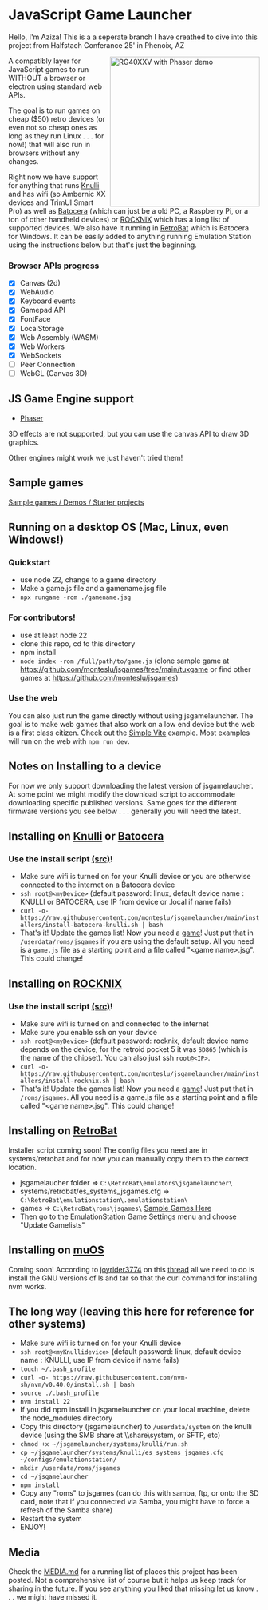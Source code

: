 # JavaScript Game Launcher
Hello, I'm Aziza! This is a a seperate branch I have creathed to dive into this project from Halfstach Conferance 25' in Phenoix, AZ

<img src="./media/device-examples.jpg" height="300" align="right" alt="RG40XXV with Phaser demo">

A compatibly layer for JavaScript games to run WITHOUT a browser or electron using standard web APIs.

The goal is to run games on cheap ($50) retro devices (or even not so cheap ones as long as they run Linux . . . for now!) that will also run in browsers without any changes.

Right now we have support for anything that runs [Knulli](https://knulli.org/) and has wifi (so Ambernic XX devices and TrimUI Smart Pro) as well as [Batocera](https://batocera.org/) (which can just be a old PC, a Raspberry Pi, or a ton of other handheld devices) or [ROCKNIX](https://rocknix.org/) which has a long list of supported devices. We also have it running in [RetroBat](https://www.retrobat.org/) which is Batocera for Windows. It can be easily added to anything running Emulation Station using the instructions below but that's just the beginning.

### Browser APIs progress

- [x] Canvas (2d)
- [x] WebAudio
- [x] Keyboard events
- [x] Gamepad API
- [x] FontFace 
- [x] LocalStorage
- [x] Web Assembly (WASM)
- [x] Web Workers
- [x] WebSockets
- [ ] Peer Connection
- [ ] WebGL (Canvas 3D)

## JS Game Engine support

- [Phaser](https://phaser.io/)

3D effects are not supported, but you can use the canvas API to draw 3D graphics.

Other engines might work we just haven't tried them!

## Sample games

[Sample games / Demos / Starter projects](https://github.com/monteslu/jsgames)

## Running on a desktop OS (Mac, Linux, even Windows!)

### Quickstart
 - use node 22, change to a game directory
 - Make a game.js file and a gamename.jsg file
 - `npx rungame -rom ./gamename.jsg`

### For contributors!
- use at least node 22
- clone this repo, cd to this directory
- npm install
- `node index -rom /full/path/to/game.js` (clone sample game at https://github.com/monteslu/jsgames/tree/main/tuxgame or find other games at https://github.com/monteslu/jsgames)

### Use the web
You can also just run the game directly without using jsgamelauncher. The goal is to make web games that also work on a low end device but the web is a first class citizen. Check out the [Simple Vite](https://github.com/monteslu/jsgames/tree/main/simple-vite) example. Most examples will run on the web with `npm run dev`.

## Notes on Installing to a device

For now we only support downloading the latest version of jsgamelaucher. At some point we might modify the download script to accommodate downloading specific published versions. Same goes for the different firmware versions you see below . . . generally you will need the latest.

## Installing on [Knulli](https://knulli.org/) or [Batocera](https://batocera.org/)

### Use the install script [(src)](https://github.com/monteslu/jsgamelauncher/blob/main/installers/install-batocera-knulli.sh)!

- Make sure wifi is turned on for your Knulli device or you are otherwise connected to the internet on a Batocera device
- `ssh root@<myDevice>` (default password: linux, default device name : KNULLI or BATOCERA, use IP from device or <myDevice>.local if name fails)
- `curl -o- https://raw.githubusercontent.com/monteslu/jsgamelauncher/main/installers/install-batocera-knulli.sh | bash`
- That's it! Update the games list! Now you need a [game](https://github.com/monteslu/jsgames)! Just put that in `/userdata/roms/jsgames` if you are using the default setup. All you need is a `game.js` file as a starting point and a file called "&lt;game name&gt;.jsg". This could change!

## Installing on [ROCKNIX](https://rocknix.org/)

### Use the install script [(src)](https://github.com/monteslu/jsgamelauncher/blob/main/installers/install-rocknix.sh)!

- Make sure wifi is turned on and connected to the internet
- Make sure you enable ssh on your device
- `ssh root@<myDevice>` (default password: rocknix, default device name depends on the device, for the retroid pocket 5 it was `SD865` (which is the name of the chipset). You can also just ssh `root@<IP>`.
- `curl -o- https://raw.githubusercontent.com/monteslu/jsgamelauncher/main/installers/install-rocknix.sh | bash`
- That's it! Update the games list! Now you need a [game](https://github.com/monteslu/jsgames)! Just put that in `/roms/jsgames`. All you need is a game.js file as a starting point and a file called "&lt;game name&gt;.jsg". This could change!

## Installing on [RetroBat](https://www.retrobat.org/)

Installer script coming soon! The config files you need are in systems/retrobat and for now you can manually copy them to the correct location.

 - jsgamelaucher folder => `C:\RetroBat\emulators\jsgamelauncher\`
 - systems/retrobat/es_systems_jsgames.cfg => `C:\RetroBat\emulationstation\.emulationstation\`
 - games => `C:\RetroBat\roms\jsgames\` [Sample Games Here](https://github.com/monteslu/jsgames)
 - Then go to the EmulationStation Game Settings menu and choose "Update Gamelists"

## Installing on [muOS](https://muos.dev/)

Coming soon! According to [joyrider3774](https://www.reddit.com/user/joyrider3774/) on this [thread](https://www.reddit.com/r/ANBERNIC/comments/1hsyv9n/comment/m5e2zsy/?context=3) all we need to do is install the GNU versions of ls and tar so that the curl command for installing nvm works.

## The long way (leaving this here for reference for other systems)

- Make sure wifi is turned on for your Knulli device
- `ssh root@<myKnullidevice>` (default password: linux, default device name : KNULLI, use IP from device if name fails)
- `touch ~/.bash_profile`
- `curl -o- https://raw.githubusercontent.com/nvm-sh/nvm/v0.40.0/install.sh | bash`
- `source ./.bash_profile`
- `nvm install 22`
- If you did npm install in jsgamelauncher on your local machine, delete the node_modules directory
- Copy this directory (jsgamelauncher) to `/userdata/system` on the knulli device (using the SMB share at \\<myKnullidevice>\share\system, or SFTP, etc)
- `chmod +x ~/jsgamelauncher/systems/knulli/run.sh`
- `cp ~/jsgamelauncher/systems/knulli/es_systems_jsgames.cfg ~/configs/emulationstation/`
- `mkdir /userdata/roms/jsgames`
- `cd ~/jsgamelauncher`
- `npm install`
- Copy any "roms" to jsgames (can do this with samba, ftp, or onto the SD card, note that if you connected via Samba, you might have to force a refresh of the Samba share)
- Restart the system
- ENJOY!

## Media

Check the [MEDIA.md](MEDIA.md) for a running list of places this project has been posted. Not a comprehensive list of course but it helps us keep track for sharing in the future. If you see anything you liked that missing let us know . . . we might have missed it.

